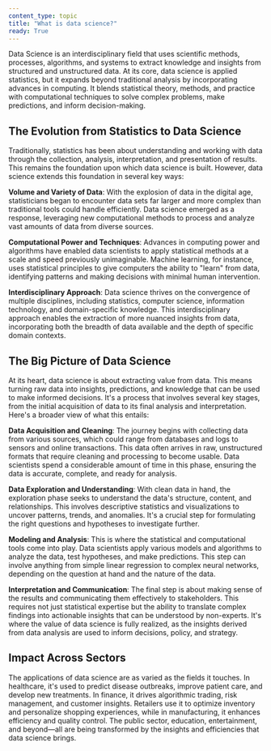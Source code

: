 ```yaml
---
content_type: topic
title: "What is data science?"
ready: True
---
```


Data Science is an interdisciplinary field that uses scientific methods, processes, algorithms, and systems to extract knowledge and insights from structured and unstructured data. At its core, data science is applied statistics, but it expands beyond traditional analysis by incorporating advances in computing. It blends statistical theory, methods, and practice with computational techniques to solve complex problems, make predictions, and inform decision-making.

## The Evolution from Statistics to Data Science

Traditionally, statistics has been about understanding and working with data through the collection, analysis, interpretation, and presentation of results. This remains the foundation upon which data science is built. However, data science extends this foundation in several key ways:

**Volume and Variety of Data**: With the explosion of data in the digital age, statisticians began to encounter data sets far larger and more complex than traditional tools could handle efficiently. Data science emerged as a response, leveraging new computational methods to process and analyze vast amounts of data from diverse sources.

**Computational Power and Techniques**: Advances in computing power and algorithms have enabled data scientists to apply statistical methods at a scale and speed previously unimaginable. Machine learning, for instance, uses statistical principles to give computers the ability to "learn" from data, identifying patterns and making decisions with minimal human intervention.

**Interdisciplinary Approach**: Data science thrives on the convergence of multiple disciplines, including statistics, computer science, information technology, and domain-specific knowledge. This interdisciplinary approach enables the extraction of more nuanced insights from data, incorporating both the breadth of data available and the depth of specific domain contexts.

## The Big Picture of Data Science

At its heart, data science is about extracting value from data. This means turning raw data into insights, predictions, and knowledge that can be used to make informed decisions. It's a process that involves several key stages, from the initial acquisition of data to its final analysis and interpretation. Here's a broader view of what this entails:

**Data Acquisition and Cleaning**: The journey begins with collecting data from various sources, which could range from databases and logs to sensors and online transactions. This data often arrives in raw, unstructured formats that require cleaning and processing to become usable. Data scientists spend a considerable amount of time in this phase, ensuring the data is accurate, complete, and ready for analysis.

**Data Exploration and Understanding**: With clean data in hand, the exploration phase seeks to understand the data's structure, content, and relationships. This involves descriptive statistics and visualizations to uncover patterns, trends, and anomalies. It's a crucial step for formulating the right questions and hypotheses to investigate further.

**Modeling and Analysis**: This is where the statistical and computational tools come into play. Data scientists apply various models and algorithms to analyze the data, test hypotheses, and make predictions. This step can involve anything from simple linear regression to complex neural networks, depending on the question at hand and the nature of the data.

**Interpretation and Communication**: The final step is about making sense of the results and communicating them effectively to stakeholders. This requires not just statistical expertise but the ability to translate complex findings into actionable insights that can be understood by non-experts. It's where the value of data science is fully realized, as the insights derived from data analysis are used to inform decisions, policy, and strategy.

## Impact Across Sectors

The applications of data science are as varied as the fields it touches. In healthcare, it's used to predict disease outbreaks, improve patient care, and develop new treatments. In finance, it drives algorithmic trading, risk management, and customer insights. Retailers use it to optimize inventory and personalize shopping experiences, while in manufacturing, it enhances efficiency and quality control. The public sector, education, entertainment, and beyond—all are being transformed by the insights and efficiencies that data science brings.
